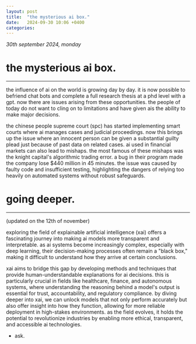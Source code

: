 ```yaml
---
layout: post
title:  "the mysterious ai box."
date:   2024-09-30 10:06 +0400
categories:
---
```


_30th september 2024, monday_

# the mysterious ai box.
---

the influence of ai on the world is growing day by day. it is now possible to befriend chat bots and complete a full research thesis at a phd level with a gpt. now there are issues arising from these opportunities. the people of today do not want to cling on to limitations and have given ais the ability to make major decisions. 

the chinese people supreme court (spc) has started implementing smart courts where ai manages cases and judicial proceedings. now this brings up the issue where an innocent person can be given a substantial guilty plead just because of past data on related cases. ai used in financial markets can also lead to mishaps. the most famous of these mishaps was the knight capital's algorithmic trading error. a bug in their program made the company lose $440 million in 45 minutes. the issue was caused by faulty code and insufficient testing, highlighting the dangers of relying too heavily on automated systems without robust safeguards.

# going deeper.
---

(updated on the 12th of november)

exploring the field of explainable artificial intelligence (xai) offers a fascinating journey into making ai models more transparent and interpretable. as ai systems become increasingly complex, especially with deep learning, their decision-making processes often remain a "black box," making it difficult to understand how they arrive at certain conclusions. 

xai aims to bridge this gap by developing methods and techniques that provide human-understandable explanations for ai decisions. this is particularly crucial in fields like healthcare, finance, and autonomous systems, where understanding the reasoning behind a model's output is essential for trust, accountability, and regulatory compliance. by diving deeper into xai, we can unlock models that not only perform accurately but also offer insight into how they function, allowing for more reliable deployment in high-stakes environments. as the field evolves, it holds the potential to revolutionize industries by enabling more ethical, transparent, and accessible ai technologies.

- ask.
